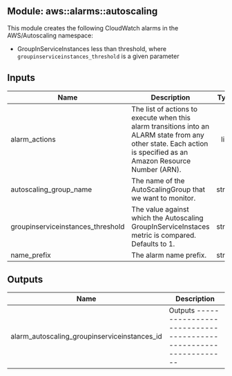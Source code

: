 ## Module: aws::alarms::autoscaling

This module creates the following CloudWatch alarms in the
AWS/Autoscaling namespace:

  - GroupInServiceInstances less than threshold, where
    `groupinserviceinstances_threshold` is a given parameter


## Inputs

| Name | Description | Type | Default | Required |
|------|-------------|:----:|:-----:|:-----:|
| alarm_actions | The list of actions to execute when this alarm transitions into an ALARM state from any other state. Each action is specified as an Amazon Resource Number (ARN). | list | - | yes |
| autoscaling_group_name | The name of the AutoScalingGroup that we want to monitor. | string | - | yes |
| groupinserviceinstances_threshold | The value against which the Autoscaling GroupInServiceInstaces metric is compared. Defaults to 1. | string | `1` | no |
| name_prefix | The alarm name prefix. | string | - | yes |

## Outputs

| Name | Description |
|------|-------------|
| alarm_autoscaling_groupinserviceinstances_id | Outputs -------------------------------------------------------------- |

